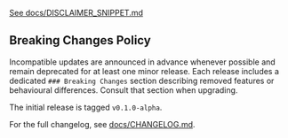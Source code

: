 [See docs/DISCLAIMER_SNIPPET.md](docs/DISCLAIMER_SNIPPET.md)

## Breaking Changes Policy
Incompatible updates are announced in advance whenever possible and remain deprecated for at least one minor release. Each release includes a dedicated `### Breaking Changes` section describing removed features or behavioural differences. Consult that section when upgrading.

The initial release is tagged `v0.1.0-alpha`.

For the full changelog, see [docs/CHANGELOG.md](docs/CHANGELOG.md).

